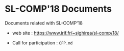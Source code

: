 # SL-COMP'18 Documents #

Documents related with SL-COMP'18

* web site : https://www.irif.fr/~sighirea/sl-comp/18/

* Call for participation : `CFP.md`

